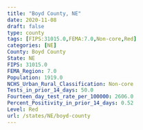 ```yaml
---
title: "Boyd County, NE"
date: 2020-11-08
draft: false
type: county
tags: [FIPS:31015.0,FEMA:7.0,Non-core,Red]
categories: [NE]
County: Boyd County
State: NE
FIPS: 31015.0
FEMA_Region: 7.0
Population: 1919.0
NCHS_Urban_Rural_Classification: Non-core
Tests_in_prior_14_days: 50.0
Fourteen_day_test_rate_per_100000: 2606.0
Percent_Positivity_in_prior_14_days: 0.52
Level: Red
url: /states/NE/boyd-county
---
```



